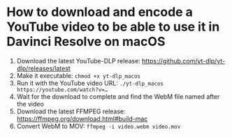 # How to download and encode a YouTube video to be able to use it in Davinci Resolve on macOS

1. Download the latest YouTube-DLP release: https://github.com/yt-dlp/yt-dlp/releases/latest
2. Make it executable: `chmod +x yt-dlp_macos`
3. Run it with the YouTube video URL: `./yt-dlp_macos https://youtube.com/watch?v=…`
4. Wait for the download to complete and find the WebM file named after the video
5. Download the latest FFMPEG release: https://ffmpeg.org/download.html#build-mac
6. Convert WebM to MOV: `ffmpeg -i video.webm video.mov`
